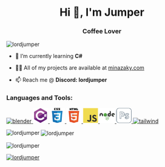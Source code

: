 <h1 align="center">Hi 👋, I'm Jumper</h1>
<h3 align="center">Coffee Lover</h3>

<p align="left"> <img src="https://komarev.com/ghpvc/?username=lordjumper&label=Profile%20views&color=0e75b6&style=flat" alt="lordjumper" /> </p>

- 🌱 I’m currently learning **C#**

- 👨‍💻 All of my projects are available at [minazaky.com](minazaky.com)

- 📫 Reach me @ **Discord: lordjumper**

<h3 align="left">Languages and Tools:</h3>
<p align="left"> <a href="https://www.blender.org/" target="_blank" rel="noreferrer"> <img src="https://download.blender.org/branding/community/blender_community_badge_white.svg" alt="blender" width="40" height="40"/> </a> <a href="https://www.w3schools.com/cs/" target="_blank" rel="noreferrer"> <img src="https://raw.githubusercontent.com/devicons/devicon/master/icons/csharp/csharp-original.svg" alt="csharp" width="40" height="40"/> </a> <a href="https://www.w3schools.com/css/" target="_blank" rel="noreferrer"> <img src="https://raw.githubusercontent.com/devicons/devicon/master/icons/css3/css3-original-wordmark.svg" alt="css3" width="40" height="40"/> </a> <a href="https://www.w3.org/html/" target="_blank" rel="noreferrer"> <img src="https://raw.githubusercontent.com/devicons/devicon/master/icons/html5/html5-original-wordmark.svg" alt="html5" width="40" height="40"/> </a> <a href="https://developer.mozilla.org/en-US/docs/Web/JavaScript" target="_blank" rel="noreferrer"> <img src="https://raw.githubusercontent.com/devicons/devicon/master/icons/javascript/javascript-original.svg" alt="javascript" width="40" height="40"/> </a> <a href="https://nodejs.org" target="_blank" rel="noreferrer"> <img src="https://raw.githubusercontent.com/devicons/devicon/master/icons/nodejs/nodejs-original-wordmark.svg" alt="nodejs" width="40" height="40"/> </a> <a href="https://www.photoshop.com/en" target="_blank" rel="noreferrer"> <img src="https://raw.githubusercontent.com/devicons/devicon/master/icons/photoshop/photoshop-line.svg" alt="photoshop" width="40" height="40"/> </a> <a href="https://tailwindcss.com/" target="_blank" rel="noreferrer"> <img src="https://www.vectorlogo.zone/logos/tailwindcss/tailwindcss-icon.svg" alt="tailwind" width="40" height="40"/> </a> </p>

<p><img align="left" src="https://github-readme-stats.vercel.app/api/top-langs?username=lordjumper&show_icons=true&locale=en&layout=compact" alt="lordjumper" /></p>

<p>&nbsp;<img align="center" src="https://github-readme-stats.vercel.app/api?username=lordjumper&show_icons=true&locale=en" alt="lordjumper" /></p>

<p><img align="center" src="https://github-readme-streak-stats.herokuapp.com/?user=lordjumper&" alt="lordjumper" /></p>
<p align="left"> <a href="https://github.com/ryo-ma/github-profile-trophy"><img src="https://github-profile-trophy.vercel.app/?username=lordjumper" alt="lordjumper" /></a> </p>
